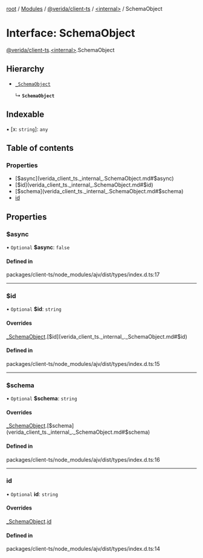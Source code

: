 [root](../README.md) / [Modules](../modules.md) / [@verida/client-ts](../modules/verida_client_ts.md) / [<internal\>](../modules/verida_client_ts._internal_.md) / SchemaObject

# Interface: SchemaObject

[@verida/client-ts](../modules/verida_client_ts.md).[<internal\>](../modules/verida_client_ts._internal_.md).SchemaObject

## Hierarchy

- [`_SchemaObject`](verida_client_ts._internal_._SchemaObject.md)

  ↳ **`SchemaObject`**

## Indexable

▪ [x: `string`]: `any`

## Table of contents

### Properties

- [$async](verida_client_ts._internal_.SchemaObject.md#$async)
- [$id](verida_client_ts._internal_.SchemaObject.md#$id)
- [$schema](verida_client_ts._internal_.SchemaObject.md#$schema)
- [id](verida_client_ts._internal_.SchemaObject.md#id)

## Properties

### $async

• `Optional` **$async**: ``false``

#### Defined in

packages/client-ts/node_modules/ajv/dist/types/index.d.ts:17

___

### $id

• `Optional` **$id**: `string`

#### Overrides

[_SchemaObject](verida_client_ts._internal_._SchemaObject.md).[$id](verida_client_ts._internal_._SchemaObject.md#$id)

#### Defined in

packages/client-ts/node_modules/ajv/dist/types/index.d.ts:15

___

### $schema

• `Optional` **$schema**: `string`

#### Overrides

[_SchemaObject](verida_client_ts._internal_._SchemaObject.md).[$schema](verida_client_ts._internal_._SchemaObject.md#$schema)

#### Defined in

packages/client-ts/node_modules/ajv/dist/types/index.d.ts:16

___

### id

• `Optional` **id**: `string`

#### Overrides

[_SchemaObject](verida_client_ts._internal_._SchemaObject.md).[id](verida_client_ts._internal_._SchemaObject.md#id)

#### Defined in

packages/client-ts/node_modules/ajv/dist/types/index.d.ts:14
